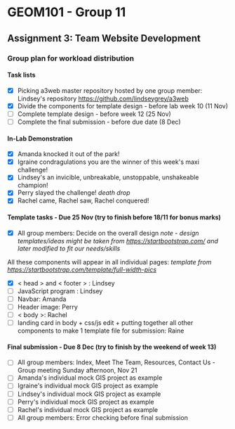 # GEOM101 - Group 11
## Assignment 3: Team Website Development

### Group plan for workload distribution

#### Task lists

- [x] Picking a3web master repository hosted by one group member: Lindsey's repository https://github.com/lindseygrey/a3web
- [x] Divide the components for template design - before lab week 10 (11 Nov) 
- [ ] Complete template design - before week 12 (25 Nov)
- [ ] Complete the final submission - before due date (8 Dec)

#### In-Lab Demonstration

- [x] Amanda knocked it out of the park!
- [x] Igraine condragulations you are the winner of this week's maxi challenge!
- [x] Lindsey's an invicible, unbreakable, unstoppable, unshakeable champion!
- [x] Perry slayed the challenge! *death drop*
- [x] Rachel came, Rachel saw, Rachel conquered!

#### Template tasks - Due **25 Nov** (try to finish before 18/11 for bonus marks)
- [x] All group members: Decide on the overall design
*note - design templates/ideas might be taken from https://startbootstrap.com/ and later modified to fit our needs/skills*

All these components will appear in all individual pages:
*template from https://startbootstrap.com/template/full-width-pics*
- [x] < head > and < footer > : Lindsey
- [ ] JavaScript program : Lindsey
- [ ] Navbar: Amanda
- [ ] Header image: Perry
- [ ] < body >: Rachel
- [ ] landing card in body + css/js edit + putting together all other components to make 1 template file for submission: Raine

#### Final submission - Due **8 Dec** (try to finish by the weekend of week 13)
- [ ] All group members: Index, Meet The Team, Resources, Contact Us - Group meeting Sunday afternoon, Nov 21
- [ ] Amanda's individual mock GIS project as example
- [ ] Igraine's individual mock GIS project as example
- [ ] Lindsey's individual mock GIS project as example
- [ ] Perry's individual mock GIS project as example
- [ ] Rachel's individual mock GIS project as example
- [ ] All group members: Error checking before final submission
